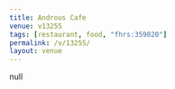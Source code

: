 ```yaml
---
title: Androus Cafe
venue: v13255
tags: [restaurant, food, "fhrs:359020"]
permalink: /v/13255/
layout: venue
---
```

null